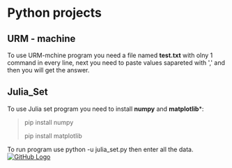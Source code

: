 # Python projects

## URM - machine
To use URM-mchine program you need a file named **test.txt** with olny 1 command in every line, next you need to paste values sapareted with ',' and then you will get the answer.
## Julia_Set
To use Julia set program you need to install **numpy** and **matplotlib***: 
  >pip install numpy
  >
  >pip install matplotlib
  
To run program use python -u julia_set.py then enter all the data.
[![GitHub Logo](/images/logo.png)](https://github.com/)

